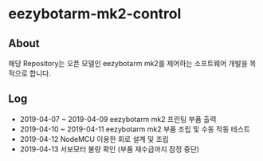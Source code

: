 # eezybotarm-mk2-control

## About
해당 Repository는 오픈 모델인 eezybotarm mk2를 제어하는 소프트웨어 개발을 목적으로 합니다.

## Log
- 2019-04-07 ~ 2019-04-09 eezybotarm mk2 프린팅 부품 출력
- 2019-04-10 ~ 2019-04-11 eezybotarm mk2 부품 조립 및 수동 작동 테스트
- 2019-04-12 NodeMCU 이용한 회로 설계 및 조립
- 2019-04-13 서보모터 불량 확인 (부품 재수급까지 잠정 중단)
